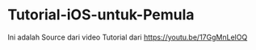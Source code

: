 # Tutorial-iOS-untuk-Pemula
Ini adalah Source dari video Tutorial dari https://youtu.be/17GgMnLelOQ
